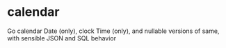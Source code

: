 # calendar
Go calendar Date (only), clock Time (only), and nullable versions of same, with sensible JSON and SQL behavior
